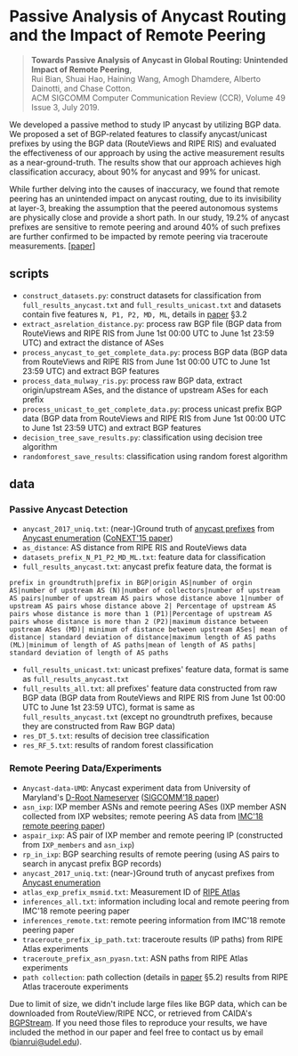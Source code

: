 # Passive Analysis of Anycast Routing and the Impact of Remote Peering


> **Towards Passive Analysis of Anycast in Global Routing: Unintended Impact of Remote Peering**,<br>
> Rui Bian, Shuai Hao, Haining Wang, Amogh Dhamdere, Alberto Dainotti, and Chase Cotton.<br>
> ACM SIGCOMM Computer Communication Review (CCR), Volume 49 Issue 3, July 2019.


We developed a passive method to study IP anycast by utilizing BGP data.
We proposed a set of BGP-related features to classify anycast/unicast prefixes by using the BGP data (RouteViews and RIPE RIS) and evaluated the effectiveness of our approach by using the active measurement results as a near-ground-truth. The results show that 
our approach achieves high classification accuracy, about 90\% for anycast and 99\% for unicast. 

While further delving into the causes of inaccuracy, we found that remote peering has an unintended impact on anycast routing, due to its invisibility at layer-3, breaking the assumption that the peered autonomous systems are physically close and provide a short path. In our study, 19.2\% of anycast prefixes are sensitive to remote peering and around 40\% of such prefixes are further confirmed to be impacted by remote peering via traceroute measurements. [[paper](https://github.com/bianrui0315/ccr_Anycast/blob/master/paper/pdf-sigcomm-ccr19.pdf)]

## scripts
- `construct_datasets.py`: construct datasets for classification from `full_results_anycast.txt` and `full_results_unicast.txt`  and datasets contain five features ```N, P1, P2, MD, ML```, details in [paper](https://github.com/bianrui0315/ccr_Anycast/blob/master/paper/pdf-sigcomm-ccr19.pdf) §3.2
- `extract_asrelation_distance.py`: process raw BGP file (BGP data from RouteViews and RIPE RIS from June 1st 00:00 UTC to June 1st 23:59 UTC) and extract the distance of ASes
- `process_anycast_to_get_complete_data.py`: process BGP data (BGP data from RouteViews and RIPE RIS from June 1st 00:00 UTC to June 1st 23:59 UTC) and extract BGP features
- `process_data_mulway_ris.py`: process raw BGP data, extract origin/upstream ASes, and the distance of upstream ASes for each prefix
- `process_unicast_to_get_complete_data.py`: process unicast prefix BGP data (BGP data from RouteViews and RIPE RIS from June 1st 00:00 UTC to June 1st 23:59 UTC) and extract BGP features
- `decision_tree_save_results.py`: classification using decision tree algorithm
- `randomforest_save_results`: classification using random forest algorithm

## data
### Passive Anycast Detection
- `anycast_2017_uniq.txt`: (near-)Ground truth of [anycast prefixes](https://anycast.telecom-paristech.fr/dataset/) from [Anycast enumeration](https://anycast.telecom-paristech.fr/) ([CoNEXT'15 paper](https://conferences2.sigcomm.org/co-next/2015/img/papers/conext15-final100.pdf))
- `as_distance`: AS distance from RIPE RIS and RouteViews data
- `datasets_prefix_N_P1_P2_MD_ML.txt`: feature data for classification
- `full_results_anycast.txt`: anycast prefix feature data, the format is  
```
prefix in groundtruth|prefix in BGP|origin AS|number of orgin AS|number of upstream AS (N)|number of collectors|number of upstream AS pairs|number of upstream AS pairs whose distance above 1|number of upstream AS pairs whose distance above 2| Percentage of upstream AS pairs whose distance is more than 1 (P1)|Percentage of upstream AS pairs whose distance is more than 2 (P2)|maximum distance between upstream ASes (MD)| minimum of distance between upstream ASes| mean of distance| standard deviation of distance|maximum length of AS paths (ML)|minimum of length of AS paths|mean of length of AS paths| standard deviation of length of AS paths
```
- `full_results_unicast.txt`: unicast prefixes' feature data, format is same as `full_results_anycast.txt`
- `full_results_all.txt`: all prefixes' feature data constructed from raw BGP data (BGP data from RouteViews and RIPE RIS from June 1st 00:00 UTC to June 1st 23:59 UTC), format is same as `full_results_anycast.txt` (except no groundtruth prefixes, because they are constructed from Raw BGP data)
- `res_DT_5.txt`: results of decision tree classification
- `res_RF_5.txt`: results of random forest classification

### Remote Peering Data/Experiments
- `Anycast-data-UMD`: Anycast experiment data from University of Maryland's [D-Root Nameserver](http://www.cs.umd.edu/projects/droot/) ([SIGCOMM'18 paper](http://www.cs.umd.edu/projects/droot/anycast_sigcomm18.pdf))
- `asn_ixp`: IXP member ASNs and remote peering ASes (IXP member ASN collected from IXP websites; remote peering AS data from [IMC'18 remote peering paper](https://www.inspire.edu.gr/wp-content/pdfs/uncovering_remote_peering_interconnections_v1.pdf))
- `aspair_ixp`: AS pair of IXP member and remote peering IP (constructed from `IXP_members` and `asn_ixp`)
- `rp_in_ixp`: BGP searching results of remote peering (using AS pairs to search in anycast prefix BGP records)
- `anycast_2017_uniq.txt`: (near-)Ground truth of anycast prefixes from [Anycast enumeration](https://anycast.telecom-paristech.fr/)
- `atlas_exp_prefix_msmid.txt`: Measurement ID of [RIPE Atlas](https://atlas.ripe.net/)
- `inferences_all.txt`: information including local and remote peering from IMC'18 remote peering paper
- `inferences_remote.txt`: remote peering information from IMC'18 remote peering paper
- `traceroute_prefix_ip_path.txt`: traceroute results (IP paths) from RIPE Atlas experiments
- `traceroute_prefix_asn_pyasn.txt`: ASN paths from RIPE Atlas experiments
- `path collection`: path collection (details in [paper](https://github.com/bianrui0315/ccr_Anycast/blob/master/paper/pdf-sigcomm-ccr19.pdf) §5.2) results from RIPE Atlas traceroute experiments

Due to limit of size, we didn't include large files like BGP data, which can be downloaded from RouteView/RIPE NCC, or retrieved from CAIDA's [BGPStream](https://bgpstream.caida.org/). If you need those files to reproduce your results, we have included the method in our paper and feel free to contact us by email (bianrui@udel.edu).
